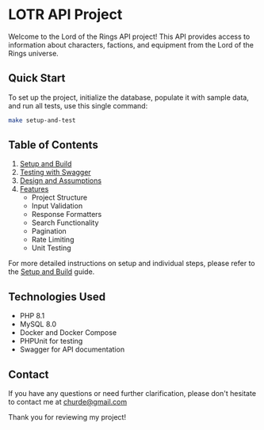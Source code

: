 # LOTR API Project

Welcome to the Lord of the Rings API project! This API provides access to information about characters, factions, and equipment from the Lord of the Rings universe.

## Quick Start

To set up the project, initialize the database, populate it with sample data, and run all tests, use this single command:

```bash
make setup-and-test
```

## Table of Contents

1. [Setup and Build](SETUP.md)
2. [Testing with Swagger](TESTING.md)
3. [Design and Assumptions](DESIGN.md)
4. [Features](FEATURES.md)
   - Project Structure
   - Input Validation
   - Response Formatters
   - Search Functionality
   - Pagination
   - Rate Limiting
   - Unit Testing

For more detailed instructions on setup and individual steps, please refer to the [Setup and Build](SETUP.md) guide.

## Technologies Used

- PHP 8.1
- MySQL 8.0
- Docker and Docker Compose
- PHPUnit for testing
- Swagger for API documentation

## Contact

If you have any questions or need further clarification, please don't hesitate to contact me at churde@gmail.com

Thank you for reviewing my project!
